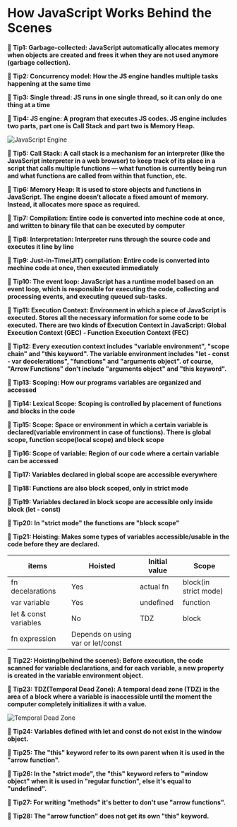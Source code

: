 # How JavaScript Works Behind the Scenes

**📝 Tip1: Garbage-collected: JavaScript automatically allocates memory when objects are created and frees it when they are not used anymore (garbage collection).**

**📝 Tip2: Concurrency model: How the JS engine handles multiple tasks happening at the same time**

**📝 Tip3: Single thread: JS runs in one single thread, so it can only do one thing at a time**

**📝 Tip4: JS engine: A program that executes JS codes. JS engine includes two parts, part one is Call Stack and part two is Memory Heap.**

![JavaScript Engine](https://felixgerschau.com/static/79486d91b22a7c1b4044fce88a4cae20/c1b63/js-event-loop-explained.png)

**📝 Tip5: Call Stack: A call stack is a mechanism for an interpreter (like the JavaScript interpreter in a web browser) to keep track of its place in a script that calls multiple functions — what function is currently being run and what functions are called from within that function, etc.**

**📝 Tip6: Memory Heap: It is used to store objects and functions in JavaScript. The engine doesn’t allocate a fixed amount of memory. Instead, it allocates more space as required.**

**📝 Tip7: Compilation: Entire code is converted into mechine code at once, and written to binary file that can be executed by computer**

**📝 Tip8: Interpretation: Interpreter runs through the source code and executes it line by line**

**📝 Tip9: Just-in-Time(JIT) compilation: Entire code is converted into mechine code at once, then executed immediately**

**📝 Tip10: The event loop: JavaScript has a runtime model based on an event loop, which is responsible for executing the code, collecting and processing events, and executing queued sub-tasks.**

**📝 Tip11: Execution Context: Environment in which a piece of JavaScript is executed. Stores all the necessary information for some code to be executed. There are two kinds of Execution Context in JavaScript: Global Execution Context (GEC) - Function Execution Context (FEC)**

**📝 Tip12: Every execution context includes "variable environment", "scope chain" and "this keyword". The variable environment includes "let - const - var decelerations", "functions" and "arguments object". of course, "Arrow Functions" don't include "arguments object" and "this keyword".**

**📝 Tip13: Scoping: How our programs variables are organized and accessed**

**📝 Tip14: Lexical Scope: Scoping is controlled by placement of functions and blocks in the code**

**📝 Tip15: Scope: Space or environment in which a certain variable is declared(variable environment in case of functions). There is global scope, function scope(local scope) and block scope**

**📝 Tip16: Scope of variable: Region of our code where a certain variable can be accessed**

**📝 Tip17: Variables declared in global scope are accessible everywhere**

**📝 Tip18: Functions are also block scoped, only in strict mode**

**📝 Tip19: Variables declared in block scope are accessible only inside block (let - const)**

**📝 Tip20: In "strict mode" the functions are "block scope"**

**📝 Tip21: Hoisting: Makes some types of variables accessible/usable in the code before they are declared.**

| items                 | Hoisted                           | Initial value | Scope                 |
| --------------------- | --------------------------------- | ------------- | --------------------- |
| fn decelarations      | Yes                               | actual fn     | block(in strict mode) |
| var variable          | Yes                               | undefined     | function              |
| let & const variables | No                                | TDZ           | block                 |
| fn expression         | Depends on using var or let/const |

**📝 Tip22: Hoisting(behind the scenes): Before execution, the code scanned for variable declarations, and for each variable, a new property is created in the variable environment object.**

**📝 Tip23: TDZ(Temporal Dead Zone): A temporal dead zone (TDZ) is the area of a block where a variable is inaccessible until the moment the computer completely initializes it with a value.**

![Temporal Dead Zone](https://res.cloudinary.com/practicaldev/image/fetch/s--IX3V7X76--/c_limit%2Cf_auto%2Cfl_progressive%2Cq_auto%2Cw_880/https://dev-to-uploads.s3.amazonaws.com/uploads/articles/sqouc39kfyfzeu0ica7i.png)

**📝 Tip24: Variables defined with let and const do not exist in the window object.**

**📝 Tip25: The "this" keyword refer to its own parent when it is used in the "arrow function".**

**📝 Tip26: In the "strict mode", the "this" keyword refers to "window object" when it is used in "regular function", else it's equal to "undefined".**

**📝 Tip27: For writing "methods" it's better to don't use "arrow functions".**

**📝 Tip28: The "arrow function" does not get its own "this" keyword.**
